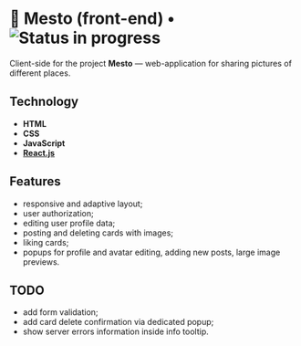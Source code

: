 # :mount_fuji: Mesto (front-end) • ![Status in progress](https://badgen.net/badge/status/in%20progress/yellow)

Client-side for the project **Mesto** — web-application for sharing pictures of different places.

## Technology

- **HTML**
- **CSS**
- **JavaScript**
- [**React.js**](https://reactjs.org "React.js")

## Features

- responsive and adaptive layout;
- user authorization;
- editing user profile data;
- posting and deleting cards with images;
- liking cards;
- popups for profile and avatar editing, adding new posts, large image previews.

## TODO

- add form validation;
- add card delete confirmation via dedicated popup;
- show server errors information inside info tooltip.
